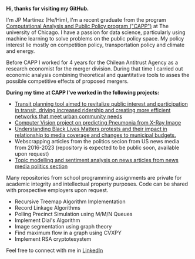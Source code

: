 **Hi, thanks for visiting my GitHub.**

I'm JP Martinez (He/Him), I'm a recent graduate from the program [Computational Analysis and Public Policy program ("CAPP")](https://capp.uchicago.edu) at The university of Chicago. I have a passion for data science, particularly using machine learning to solve problems on the public policy space. My policy interest lie mostly on competition policy, transportation policy and climate and energy.

Before CAPP I worked for 4 years for the Chilean Antitrust Agency as a research economist for the merger division. During that time I carried out economic analysis combining theoretical and quantitative tools to asses the possible competitive effects of proposed mergers.

**During my time at CAPP I've worked in the following projects:**

- [Transit planning tool aimed to revitalize public interest and participation in transit, driving increased ridership and creating more efficient networks that meet urban community needs](https://github.com/uchicago-capp-30320/RouteRangers) 
- [Computer Vision project on predicting Pneumonia from X-Ray Image](https://github.com/JPMartinezClaeys/30254-pneumoniacs)
- [Understanding Black Lives Matters protests and their impact in relationship to media coverage and changes to municipal budgets.](https://github.com/JPMartinezClaeys/30122-project-protest)
- Webscrapping articles from the politics secion from US news media from 2016-2023 (repository is expected to be public soon, available upon request)
- [Topic modelling and sentiment analysis on news articles from news media politics section](https://github.com/meganhmoore/LingoQuartet)


Many repositories from school programming assignments are private for academic integrity and intellectual property purposes. Code can be shared with prospective employers upon request.
- Recursive Treemap Algorithm Implementation
- Record Linkage Algorithms
- Polling Precinct Simulation using M/M/N Queues
- Implement Dial's Algorithm
- Image segmentation using graph theory
- Find maximum flow in a graph using CVXPY
- Implement RSA cryptotesystem

Feel free to connect with me in [LinkedIn](https://www.linkedin.com/in/jp-martinez-claeys/)
<!--
**JPMartinezClaeys/JPMartinezClaeys** is a ✨ _special_ ✨ repository because its `README.md` (this file) appears on your GitHub profile.

Here are some ideas to get you started:

- 🔭 I’m currently working on ...
- 🌱 I’m currently learning ...
- 👯 I’m looking to collaborate on ...
- 🤔 I’m looking for help with ...
- 💬 Ask me about ...
- 📫 How to reach me: ...
- 😄 Pronouns: ...
- ⚡ Fun fact: ...
-->
